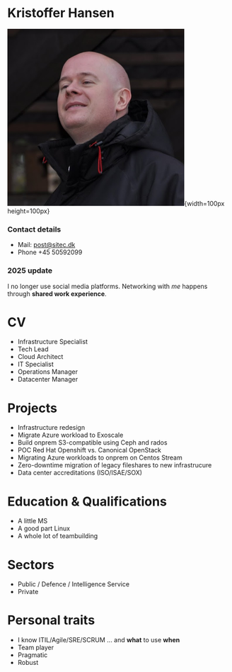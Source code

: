 # Kristoffer Hansen
![Kristoffer Hansen - Sitec](files/kristoffer-hansen-sitec.png "Kristoffer Hansen - Sitec"){width=100px height=100px}

### Contact details
 - Mail: post@sitec.dk
 - Phone +45 50592099

### 2025 update
I no longer use social media platforms. Networking with *me* happens through **shared work experience**.

# CV
- Infrastructure Specialist
- Tech Lead
- Cloud Architect
- IT Specialist
- Operations Manager
- Datacenter Manager

# Projects
- Infrastructure redesign
- Migrate Azure workload to Exoscale
- Build onprem S3-compatible using Ceph and rados
- POC Red Hat Openshift vs. Canonical OpenStack
- Migrating Azure workloads to onprem on Centos Stream
- Zero-downtime migration of legacy fileshares to new infrastrucure
- Data center accreditations (ISO/ISAE/SOX)

# Education & Qualifications
- A little MS
- A good part Linux
- A whole lot of teambuilding

# Sectors
- Public / Defence / Intelligence Service
- Private

# Personal traits
- I know ITIL/Agile/SRE/SCRUM ... and **what** to use **when**
- Team player
- Pragmatic
- Robust
